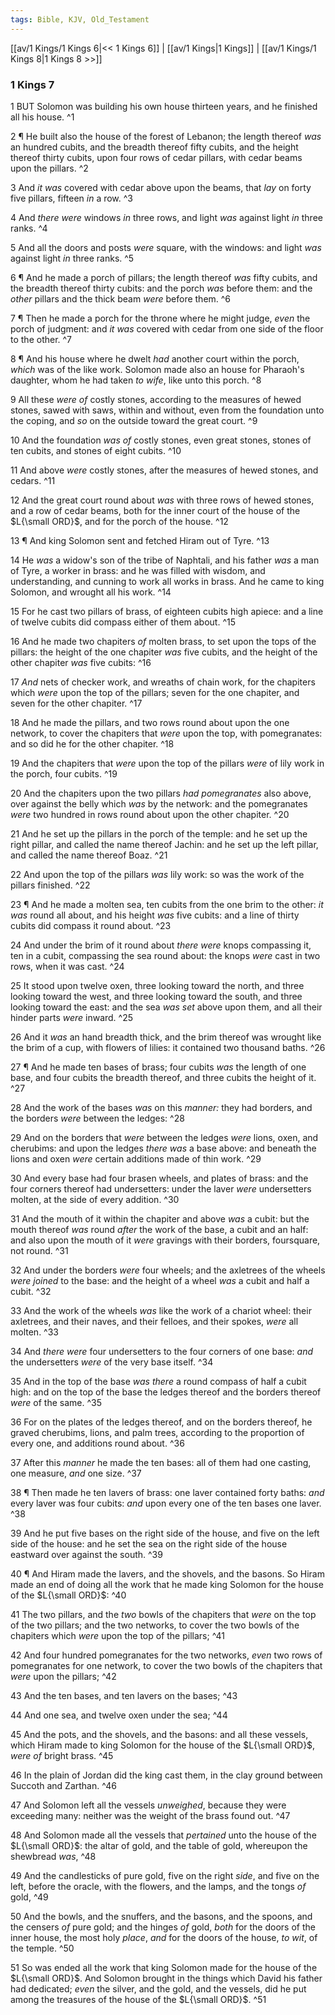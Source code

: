 ```yaml
---
tags: Bible, KJV, Old_Testament
---
```


[[av/1 Kings/1 Kings 6|<< 1 Kings 6]] | [[av/1 Kings|1 Kings]] | [[av/1 Kings/1 Kings 8|1 Kings 8 >>]]

### 1 Kings 7

1 BUT Solomon was building his own house thirteen years, and he finished all his house. ^1

2 ¶ He built also the house of the forest of Lebanon; the length thereof _was_ an hundred cubits, and the breadth thereof fifty cubits, and the height thereof thirty cubits, upon four rows of cedar pillars, with cedar beams upon the pillars. ^2

3 And _it_ _was_ covered with cedar above upon the beams, that _lay_ on forty five pillars, fifteen _in_ a row. ^3

4 And _there_ _were_ windows _in_ three rows, and light _was_ against light _in_ three ranks. ^4

5 And all the doors and posts _were_ square, with the windows: and light _was_ against light _in_ three ranks. ^5

6 ¶ And he made a porch of pillars; the length thereof _was_ fifty cubits, and the breadth thereof thirty cubits: and the porch _was_ before them: and the _other_ pillars and the thick beam _were_ before them. ^6

7 ¶ Then he made a porch for the throne where he might judge, _even_ the porch of judgment: and _it_ _was_ covered with cedar from one side of the floor to the other. ^7

8 ¶ And his house where he dwelt _had_ another court within the porch, _which_ was of the like work. Solomon made also an house for Pharaoh's daughter, whom he had taken _to_ _wife_, like unto this porch. ^8

9 All these _were_ _of_ costly stones, according to the measures of hewed stones, sawed with saws, within and without, even from the foundation unto the coping, and _so_ on the outside toward the great court. ^9

10 And the foundation _was_ _of_ costly stones, even great stones, stones of ten cubits, and stones of eight cubits. ^10

11 And above _were_ costly stones, after the measures of hewed stones, and cedars. ^11

12 And the great court round about _was_ with three rows of hewed stones, and a row of cedar beams, both for the inner court of the house of the $L{\small ORD}$, and for the porch of the house. ^12

13 ¶ And king Solomon sent and fetched Hiram out of Tyre. ^13

14 He _was_ a widow's son of the tribe of Naphtali, and his father _was_ a man of Tyre, a worker in brass: and he was filled with wisdom, and understanding, and cunning to work all works in brass. And he came to king Solomon, and wrought all his work. ^14

15 For he cast two pillars of brass, of eighteen cubits high apiece: and a line of twelve cubits did compass either of them about. ^15

16 And he made two chapiters _of_ molten brass, to set upon the tops of the pillars: the height of the one chapiter _was_ five cubits, and the height of the other chapiter _was_ five cubits: ^16

17 _And_ nets of checker work, and wreaths of chain work, for the chapiters which _were_ upon the top of the pillars; seven for the one chapiter, and seven for the other chapiter. ^17

18 And he made the pillars, and two rows round about upon the one network, to cover the chapiters that _were_ upon the top, with pomegranates: and so did he for the other chapiter. ^18

19 And the chapiters that _were_ upon the top of the pillars _were_ of lily work in the porch, four cubits. ^19

20 And the chapiters upon the two pillars _had_ _pomegranates_ also above, over against the belly which _was_ by the network: and the pomegranates _were_ two hundred in rows round about upon the other chapiter. ^20

21 And he set up the pillars in the porch of the temple: and he set up the right pillar, and called the name thereof Jachin: and he set up the left pillar, and called the name thereof Boaz. ^21

22 And upon the top of the pillars _was_ lily work: so was the work of the pillars finished. ^22

23 ¶ And he made a molten sea, ten cubits from the one brim to the other: _it_ _was_ round all about, and his height _was_ five cubits: and a line of thirty cubits did compass it round about. ^23

24 And under the brim of it round about _there_ _were_ knops compassing it, ten in a cubit, compassing the sea round about: the knops _were_ cast in two rows, when it was cast. ^24

25 It stood upon twelve oxen, three looking toward the north, and three looking toward the west, and three looking toward the south, and three looking toward the east: and the sea _was_ _set_ above upon them, and all their hinder parts _were_ inward. ^25

26 And it _was_ an hand breadth thick, and the brim thereof was wrought like the brim of a cup, with flowers of lilies: it contained two thousand baths. ^26

27 ¶ And he made ten bases of brass; four cubits _was_ the length of one base, and four cubits the breadth thereof, and three cubits the height of it. ^27

28 And the work of the bases _was_ on this _manner:_ they had borders, and the borders _were_ between the ledges: ^28

29 And on the borders that _were_ between the ledges _were_ lions, oxen, and cherubims: and upon the ledges _there_ _was_ a base above: and beneath the lions and oxen _were_ certain additions made of thin work. ^29

30 And every base had four brasen wheels, and plates of brass: and the four corners thereof had undersetters: under the laver _were_ undersetters molten, at the side of every addition. ^30

31 And the mouth of it within the chapiter and above _was_ a cubit: but the mouth thereof _was_ round _after_ the work of the base, a cubit and an half: and also upon the mouth of it _were_ gravings with their borders, foursquare, not round. ^31

32 And under the borders _were_ four wheels; and the axletrees of the wheels _were_ _joined_ to the base: and the height of a wheel _was_ a cubit and half a cubit. ^32

33 And the work of the wheels _was_ like the work of a chariot wheel: their axletrees, and their naves, and their felloes, and their spokes, _were_ all molten. ^33

34 And _there_ _were_ four undersetters to the four corners of one base: _and_ the undersetters _were_ of the very base itself. ^34

35 And in the top of the base _was_ _there_ a round compass of half a cubit high: and on the top of the base the ledges thereof and the borders thereof _were_ of the same. ^35

36 For on the plates of the ledges thereof, and on the borders thereof, he graved cherubims, lions, and palm trees, according to the proportion of every one, and additions round about. ^36

37 After this _manner_ he made the ten bases: all of them had one casting, one measure, _and_ one size. ^37

38 ¶ Then made he ten lavers of brass: one laver contained forty baths: _and_ every laver was four cubits: _and_ upon every one of the ten bases one laver. ^38

39 And he put five bases on the right side of the house, and five on the left side of the house: and he set the sea on the right side of the house eastward over against the south. ^39

40 ¶ And Hiram made the lavers, and the shovels, and the basons. So Hiram made an end of doing all the work that he made king Solomon for the house of the $L{\small ORD}$: ^40

41 The two pillars, and the _two_ bowls of the chapiters that _were_ on the top of the two pillars; and the two networks, to cover the two bowls of the chapiters which _were_ upon the top of the pillars; ^41

42 And four hundred pomegranates for the two networks, _even_ two rows of pomegranates for one network, to cover the two bowls of the chapiters that _were_ upon the pillars; ^42

43 And the ten bases, and ten lavers on the bases; ^43

44 And one sea, and twelve oxen under the sea; ^44

45 And the pots, and the shovels, and the basons: and all these vessels, which Hiram made to king Solomon for the house of the $L{\small ORD}$, _were_ _of_ bright brass. ^45

46 In the plain of Jordan did the king cast them, in the clay ground between Succoth and Zarthan. ^46

47 And Solomon left all the vessels _unweighed_, because they were exceeding many: neither was the weight of the brass found out. ^47

48 And Solomon made all the vessels that _pertained_ unto the house of the $L{\small ORD}$: the altar of gold, and the table of gold, whereupon the shewbread _was_, ^48

49 And the candlesticks of pure gold, five on the right _side_, and five on the left, before the oracle, with the flowers, and the lamps, and the tongs _of_ gold, ^49

50 And the bowls, and the snuffers, and the basons, and the spoons, and the censers _of_ pure gold; and the hinges _of_ gold, _both_ for the doors of the inner house, the most holy _place_, _and_ for the doors of the house, _to_ _wit_, of the temple. ^50

51 So was ended all the work that king Solomon made for the house of the $L{\small ORD}$. And Solomon brought in the things which David his father had dedicated; _even_ the silver, and the gold, and the vessels, did he put among the treasures of the house of the $L{\small ORD}$. ^51
